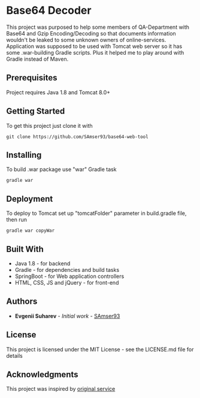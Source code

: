 # Base64 Decoder

This project was purposed to help some members of QA-Department with Base64 and Gzip Encoding/Decoding so that 
documents information wouldn't be leaked to some unknown owners of online-services. Application was supposed to be
used with Tomcat web server so it has some .war-building Gradle scripts. 
Plus it helped me to play around with Gradle instead of Maven.  

## Prerequisites

Project requires Java 1.8 and Tomcat 8.0+

## Getting Started

To get this project just clone it with
```
git clone https://github.com/SAmser93/base64-web-tool
```

## Installing

To build .war package use "war" Gradle task

```gradle war```

## Deployment

To deploy to Tomcat set up "tomcatFolder" parameter in build.gradle file, then run

```gradle war copyWar```

## Built With

* Java 1.8 - for backend
* Gradle - for dependencies and build tasks
* SpringBoot - for Web application controllers
* HTML, CSS, JS and jQuery - for front-end 

## Authors

* **Evgenii Suharev** - *Initial work* - [SAmser93](https://github.com/SAmser93)

## License

This project is licensed under the MIT License - see the LICENSE.md file for details

## Acknowledgments

This project was inspired by [original service](http://www.txtwizard.net/compression)